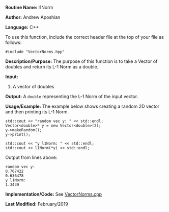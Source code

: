 **Routine Name:** l1Norm

**Author:** Andrew Aposhian

**Language:** C++

To use this function, include the correct header file at the top of your file as follows:
```
#include "VectorNorms.hpp"
```

**Description/Purpose:** The purpose of this function is to take a Vector of doubles and return its L-1 Norm as a double.

**Input:**
1. A vector of doubles

**Output:** A `double` representing the L-1 Norm of the input vector.

**Usage/Example:** The example below shows creating a random 2D vector and then printing its L-1 Norm.
```
std::cout << "random vec y: " << std::endl;
Vector<double>* y = new Vector<double>(2);
y->makeRandom();
y->print();

std::cout << "y l1Norm: " << std::endl;
std::cout << l1Norm(*y) << std::endl;
```

Output from lines above:
```
random vec y: 
0.707422
0.636478
y l1Norm: 
1.3439
```

**Implementation/Code:**
See [VectorNorms.cpp](../src/lib/VectorNorms.cpp)

**Last Modified:** February/2019
